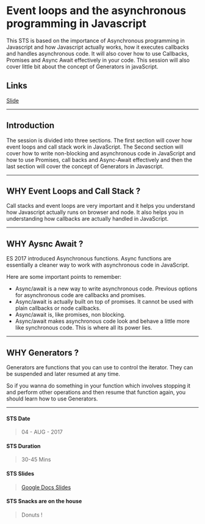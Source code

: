 # Event loops and the asynchronous programming in Javascript
This STS is based on the importance of Asynchronous programming in Javascript and how Javascript actually works, how it executes callbacks and handles asynchronous code. It will also cover how to use Callbacks, Promises and Async Await effectively in your code. This session will also cover little bit about the concept of Generators in javaScript.

## Links
[Slide](https://bit.ly/2MjR3OW)
___

## Introduction
The session is divided into three sections. The first section will cover how event loops and call stack work in JavaScript. The Second section will cover how to write non-blocking and asynchronous code in JavaScript and how to use Promises, call backs and Async-Await effectively and then the last section will cover the concept of Generators in Javascript.

___

## WHY Event Loops and Call Stack ?
Call stacks and event loops are very important and it helps you understand how Javascript actually runs on browser and node. It also helps you in understanding how callbacks are actually handled in JavaScript.
___

## WHY Aysnc Await ?
ES 2017 introduced Asynchronous functions. Async functions are essentially a cleaner way to work with asynchronous code in JavaScript.

Here are some important points to remember:

* Async/await is a new way to write asynchronous code. Previous options for asynchronous code are callbacks and promises.
* Async/await is actually built on top of promises. It cannot be used with plain callbacks or node callbacks.
* Async/await is, like promises, non blocking.
* Async/await makes asynchronous code look and behave a little more like synchronous code. This is where all its power lies.

___
## WHY Generators ?
Generators are functions that you can use to control the iterator. They can be suspended and later resumed at any time.

So if you wanna do something in your function which involves stopping it and perform other operations and then resume that function again, you should learn how to use Generators.

___

#### STS Date
> 04 - AUG - 2017

#### STS Duration
> 30-45 Mins 


#### STS Slides
> [Google Docs Slides](https://bit.ly/2MjR3OW)

#### STS Snacks are on the house
> Donuts !
